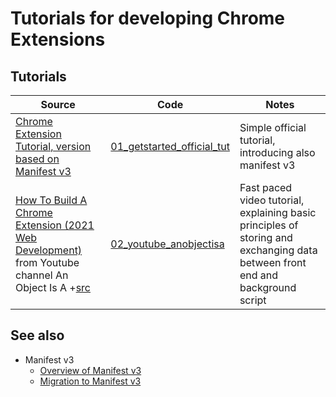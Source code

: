 # Tutorials for developing Chrome Extensions

## Tutorials

| Source | Code | Notes |
|---|---|---|
| [Chrome Extension Tutorial, version based on  Manifest v3](https://developer.chrome.com/docs/extensions/mv3/getstarted/) | [01_getstarted_official_tut](01_getstarted_official_tut) | Simple official tutorial, introducing also manifest v3|
| [How To Build A Chrome Extension (2021 Web Development)](https://www.youtube.com/watch?v=-dhMbVEreII) from Youtube channel An Object Is A +[src](https://anobjectisa.medium.com/how-does-a-chrome-extension-work-web-development-6e85bd2bccc1) | [02_youtube_anobjectisa](02_youtube_anobjectisa) | Fast paced video tutorial, explaining basic principles of storing and exchanging data between front end and background script |
  
## See also

- Manifest v3
  - [Overview of Manifest v3](https://developer.chrome.com/docs/extensions/mv3/intro/mv3-overview/)
  - [Migration to Manifest v3](https://developer.chrome.com/docs/extensions/mv3/intro/mv3-migration/)
